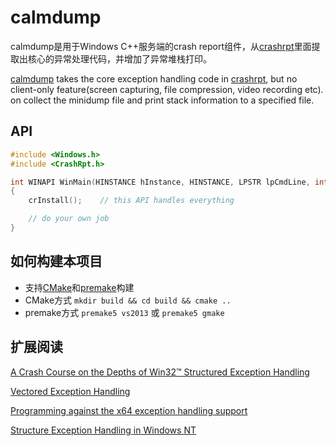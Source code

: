 # calmdump

calmdump是用于Windows C++服务端的crash report组件，从[crashrpt](http://crashrpt.sourceforge.net/)里面提取出核心的异常处理代码，并增加了异常堆栈打印。

[calmdump](https://github.com/ichenq/calmdump) takes the core exception handling code in [crashrpt](http://crashrpt.sourceforge.net/), but no client-only feature(screen capturing, file compression, video recording etc).
on collect the minidump file and print stack information to a specified file. 



## API

```cpp
#include <Windows.h>
#include <CrashRpt.h>

int WINAPI WinMain(HINSTANCE hInstance, HINSTANCE, LPSTR lpCmdLine, int nCmdShow)
{
    crInstall();    // this API handles everything

    // do your own job
}
```


## 如何构建本项目

* 支持[CMake](https://cmake.org/download/)和[premake](https://premake.github.io/download.html#v5)构建
* CMake方式 `mkdir build && cd build && cmake ..`
* premake方式 `premake5 vs2013` 或 `premake5 gmake`


## 扩展阅读

[A Crash Course on the Depths of Win32™ Structured Exception Handling](http://www.microsoft.com/msj/0197/exception/exception.aspx)

[Vectored Exception Handling](http://msdn.microsoft.com/en-us/magazine/cc301714.aspx)

[Programming against the x64 exception handling support](http://www.nynaeve.net/?p=99)

[Structure Exception Handling in Windows NT](http://www.longene.org/techdoc/0031255001224576939.html)

